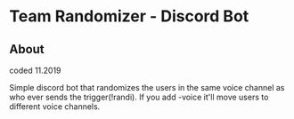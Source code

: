 # Team Randomizer - Discord Bot

## About

coded 11.2019

Simple discord bot that randomizes the users in the same voice channel as who ever sends the trigger(!randi). If you add -voice it'll move users to different voice channels. 